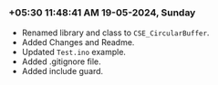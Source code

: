 


#
### **+05:30 11:48:41 AM 19-05-2024, Sunday**

  * Renamed library and class to `CSE_CircularBuffer`.
  * Added Changes and Readme.
  * Updated `Test.ino` example.
  * Added .gitignore file.
  * Added include guard.

